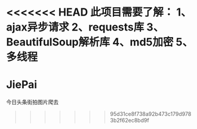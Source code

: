 <<<<<<< HEAD
此项目需要了解：
	1、ajax异步请求
	2、requests库
	3、BeautifulSoup解析库
	4、md5加密
	5、多线程
=======
# JiePai
今日头条街拍图片爬去
>>>>>>> 95d31ce8f738a92b473c179d9783b2f62ec8bd9f

